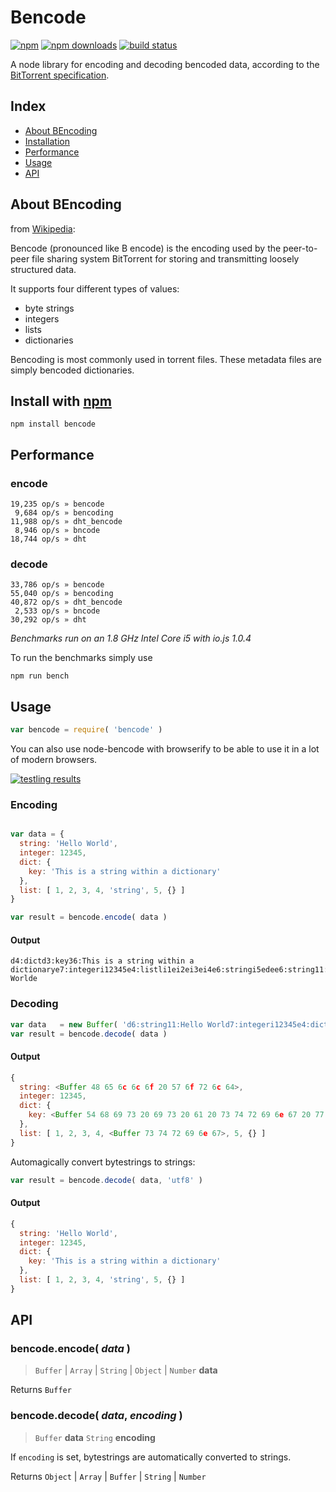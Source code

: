 # Bencode
[![npm](http://img.shields.io/npm/v/bencode.svg?style=flat)](https://npmjs.com/bencode)
[![npm downloads](http://img.shields.io/npm/dm/bencode.svg?style=flat)](https://npmjs.com/bencode)
[![build status](http://img.shields.io/travis/themasch/node-bencode.svg?style=flat)](https://travis-ci.org/themasch/node-bencode)

A node library for encoding and decoding bencoded data,
according to the [BitTorrent specification](http://www.bittorrent.org/beps/bep_0003.html).

## Index

- [About BEncoding](#about-bencoding)
- [Installation](#install-with-npm)
- [Performance](#performance)
- [Usage](#usage)
- [API](#api)

## About BEncoding

from [Wikipedia](https://en.wikipedia.org/wiki/Bencoding):

Bencode (pronounced like B encode) is the encoding used by the peer-to-peer
file sharing system BitTorrent for storing and transmitting loosely structured data.

It supports four different types of values:
- byte strings
- integers
- lists
- dictionaries

Bencoding is most commonly used in torrent files.
These metadata files are simply bencoded dictionaries.

## Install with [npm](http://npmjs.org)

```
npm install bencode
```

## Performance

### encode
```
19,235 op/s » bencode
 9,684 op/s » bencoding
11,988 op/s » dht_bencode
 8,946 op/s » bncode
18,744 op/s » dht
```

### decode
```
33,786 op/s » bencode
55,040 op/s » bencoding
40,872 op/s » dht_bencode
 2,533 op/s » bncode
30,292 op/s » dht
```

*Benchmarks run on an 1.8 GHz Intel Core i5 with io.js 1.0.4*

To run the benchmarks simply use

```
npm run bench
```

## Usage

```javascript
var bencode = require( 'bencode' )
```

You can also use node-bencode with browserify to be able to use it in a lot of modern browsers.

[![testling results](https://ci.testling.com/themasch/node-bencode.png)](https://ci.testling.com/themasch/node-bencode)

### Encoding

```javascript

var data = {
  string: 'Hello World',
  integer: 12345,
  dict: {
    key: 'This is a string within a dictionary'
  },
  list: [ 1, 2, 3, 4, 'string', 5, {} ]
}

var result = bencode.encode( data )

```

#### Output

```
d4:dictd3:key36:This is a string within a dictionarye7:integeri12345e4:listli1ei2ei3ei4e6:stringi5edee6:string11:Hello Worlde
```

### Decoding

```javascript
var data   = new Buffer( 'd6:string11:Hello World7:integeri12345e4:dictd3:key36:This is a string within a dictionarye4:litli1ei2ei3ei4e6:stringi5edeee' )
var result = bencode.decode( data )
```

#### Output

```javascript
{
  string: <Buffer 48 65 6c 6c 6f 20 57 6f 72 6c 64>,
  integer: 12345,
  dict: {
    key: <Buffer 54 68 69 73 20 69 73 20 61 20 73 74 72 69 6e 67 20 77 69 74 68 69 6e 20 61 20 64 69 63 74 69 6f 6e 61 72 79>
  },
  list: [ 1, 2, 3, 4, <Buffer 73 74 72 69 6e 67>, 5, {} ]
}
```

Automagically convert bytestrings to strings:

```javascript
var result = bencode.decode( data, 'utf8' )
```

#### Output

```javascript
{
  string: 'Hello World',
  integer: 12345,
  dict: {
    key: 'This is a string within a dictionary'
  },
  list: [ 1, 2, 3, 4, 'string', 5, {} ]
}
```

## API

### bencode.encode( *data* )

> `Buffer` | `Array` | `String` | `Object` | `Number` __data__

Returns `Buffer`

### bencode.decode( *data*, *encoding* )

> `Buffer` __data__
> `String` __encoding__

If `encoding` is set, bytestrings are
automatically converted to strings.

Returns `Object` | `Array` | `Buffer` | `String` | `Number`
